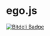 # ego.js

[![Bitdeli Badge](https://d2weczhvl823v0.cloudfront.net/FrontEndIdeias/ego.js/trend.png)](https://bitdeli.com/free "Bitdeli Badge")

